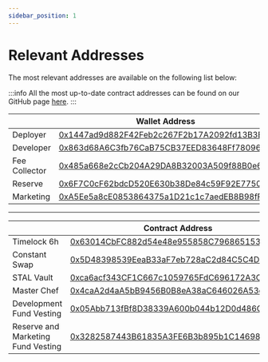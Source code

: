 ```yaml
---
sidebar_position: 1
---
```


# Relevant Addresses

The most relevant addresses are available on the following list below:

:::info
All the most up-to-date contract addresses can be found on our GitHub page [here](https://github.com/aldabraFinance/aldabra-contracts).
:::

|      | Wallet Address                              |
| ---- | ------------------------------------------- |
| Deployer      | [0x1447ad9d882F42Feb2c267F2b17A2092fd13B3Ee](https://bscscan.com/address/0x1447ad9d882F42Feb2c267F2b17A2092fd13B3Ee) |
| Developer     | [0x863d68A6C3fb76CaB75CB37EED83648Ff780961A](https://bscscan.com/address/0x863d68A6C3fb76CaB75CB37EED83648Ff780961A) |
| Fee Collector | [0x485a668e2cCb204A29DA8B32003A509f88B0e660](https://bscscan.com/address/0x485a668e2cCb204A29DA8B32003A509f88B0e660) |
| Reserve       | [0x6F7C0cF62bdcD520E630b38De84c59F92E77508E](https://bscscan.com/address/0x6F7C0cF62bdcD520E630b38De84c59F92E77508E) |
| Marketing     | [0xA5Ee5a8cE0853864375a1D21c1c7aedEB8B98fFF](https://bscscan.com/address/0xA5Ee5a8cE0853864375a1D21c1c7aedEB8B98fFF) |

***

|      | Contract Address                            |
| ---- | ------------------------------------------- |
| Timelock 6h                        | [0x63014CbFC882d54e48e955858C7968651531fAcf](https://bscscan.com/address/0x63014CbFC882d54e48e955858C7968651531fAcf) |
| Constant Swap                      | [0x5D48398539EeaB33aF7eb728aC2d84C5C4D8eE5F](https://bscscan.com/address/0x5D48398539EeaB33aF7eb728aC2d84C5C4D8eE5F) |
| STAL Vault                         | [0xca6acf343CF1C667c1059765FdC696172A3C786D](https://bscscan.com/address/0xca6acf343CF1C667c1059765FdC696172A3C786D) |
| Master Chef                        | [0x4caA2d4aA5bB9456B0B8eA38aC646026A53dcA45](https://bscscan.com/address/0x4caA2d4aA5bB9456B0B8eA38aC646026A53dcA45) |
| Development Fund Vesting           | [0x05Abb713fBf8D38339A600b044b12D0d486C5A7e](https://bscscan.com/address/0x05Abb713fBf8D38339A600b044b12D0d486C5A7e) |
| Reserve and Marketing Fund Vesting | [0x3282587443B61835A3FE6B3b895b1C14698F2040](https://bscscan.com/address/0x3282587443B61835A3FE6B3b895b1C14698F2040) |